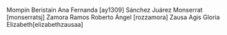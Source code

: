 Mompin Beristain Ana Fernanda [ay1309]
Sánchez Juárez Monserrat [monserratsj]
Zamora Ramos Roberto Ángel [rozzamora]
Zausa Agis Gloria Elizabeth[elizabethzausaa]